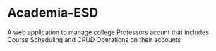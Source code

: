 # Academia-ESD
A web application to manage college Professors acount that includes Course Scheduling and CRUD Operations on their accounts
